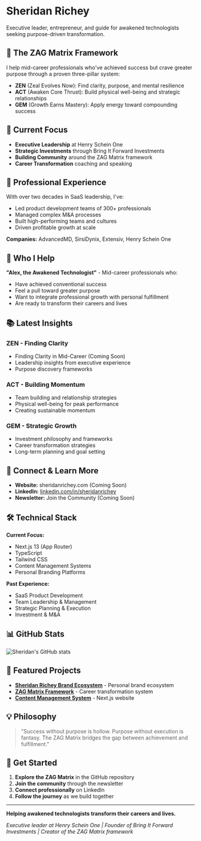 # Sheridan Richey

Executive leader, entrepreneur, and guide for awakened technologists seeking purpose-driven transformation.

## 🎯 **The ZAG Matrix Framework**

I help mid-career professionals who've achieved success but crave greater purpose through a proven three-pillar system:

- **ZEN** (Zeal Evolves Now): Find clarity, purpose, and mental resilience
- **ACT** (Awaken Core Thrust): Build physical well-being and strategic relationships  
- **GEM** (Growth Earns Mastery): Apply energy toward compounding success

## 🚀 **Current Focus**

- **Executive Leadership** at Henry Schein One
- **Strategic Investments** through Bring It Forward Investments
- **Building Community** around the ZAG Matrix framework
- **Career Transformation** coaching and speaking

## 💼 **Professional Experience**

With over two decades in SaaS leadership, I've:
- Led product development teams of 300+ professionals
- Managed complex M&A processes
- Built high-performing teams and cultures
- Driven profitable growth at scale

**Companies:** AdvancedMD, SirsiDynix, Extensiv, Henry Schein One

## 🎯 **Who I Help**

**"Alex, the Awakened Technologist"** - Mid-career professionals who:
- Have achieved conventional success
- Feel a pull toward greater purpose
- Want to integrate professional growth with personal fulfillment
- Are ready to transform their careers and lives

## 📚 **Latest Insights**

### **ZEN - Finding Clarity**
- Finding Clarity in Mid-Career (Coming Soon)
- Leadership insights from executive experience
- Purpose discovery frameworks

### **ACT - Building Momentum**
- Team building and relationship strategies
- Physical well-being for peak performance
- Creating sustainable momentum

### **GEM - Strategic Growth**
- Investment philosophy and frameworks
- Career transformation strategies
- Long-term planning and goal setting

## 🌟 **Connect & Learn More**

- **Website:** sheridanrichey.com (Coming Soon)
- **LinkedIn:** [linkedin.com/in/sheridanrichey](https://linkedin.com/in/sheridanrichey)
- **Newsletter:** Join the Community (Coming Soon)

## 🛠️ **Technical Stack**

**Current Focus:**
- Next.js 13 (App Router)
- TypeScript
- Tailwind CSS
- Content Management Systems
- Personal Branding Platforms

**Past Experience:**
- SaaS Product Development
- Team Leadership & Management
- Strategic Planning & Execution
- Investment & M&A

## 📊 **GitHub Stats**

![Sheridan's GitHub stats](https://github-readme-stats.vercel.app/api?username=sheridan-richey&show_icons=true&theme=radical)

## 🎯 **Featured Projects**

- **[Sheridan Richey Brand Ecosystem](https://github.com/sheridan-richey/sheridanrichey-brand-ecosystem)** - Personal brand ecosystem
- **[ZAG Matrix Framework](https://github.com/sheridan-richey/sheridanrichey-brand-ecosystem)** - Career transformation system
- **[Content Management System](https://github.com/sheridan-richey/sheridanrichey-brand-ecosystem/tree/main/website)** - Next.js website

## 💡 **Philosophy**

> "Success without purpose is hollow. Purpose without execution is fantasy. The ZAG Matrix bridges the gap between achievement and fulfillment."

## 🚀 **Get Started**

1. **Explore the ZAG Matrix** in the GitHub repository
2. **Join the community** through the newsletter
3. **Connect professionally** on LinkedIn
4. **Follow the journey** as we build together

---

**Helping awakened technologists transform their careers and lives.**

*Executive leader at Henry Schein One | Founder of Bring It Forward Investments | Creator of the ZAG Matrix framework* 